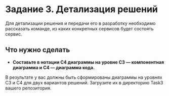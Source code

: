 # Задание 3. Детализация решений

Для детализации решения и передачи его в разработку необходимо рассказать команде, из каких конкретных сервисов будет состоять сервис.

## Что нужно сделать
- **Составьте в нотации C4 диаграммы на уровне C3 — компонентная диаграмма и C4 — диаграмма кода.**

В результате у вас должны быть сформированы диаграммы на уровнях С3 и С4 для двух вариантов решений. Загрузите их в директорию Task3 вашего репозитория.